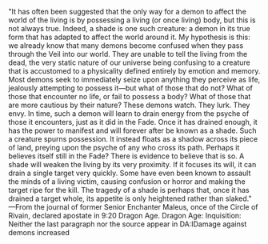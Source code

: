 "It has often been suggested that the only way for a demon to affect the world of the living is by possessing a living (or once living) body, but this is not always true. Indeed, a shade is one such creature: a demon in its true form that has adapted to affect the world around it.
My hypothesis is this: we already know that many demons become confused when they pass through the Veil into our world. They are unable to tell the living from the dead, the very static nature of our universe being confusing to a creature that is accustomed to a physicality defined entirely by emotion and memory. Most demons seek to immediately seize upon anything they perceive as life, jealously attempting to possess it—but what of those that do not? What of those that encounter no life, or fail to possess a body? What of those that are more cautious by their nature?
These demons watch. They lurk. They envy.
In time, such a demon will learn to drain energy from the psyche of those it encounters, just as it did in the Fade. Once it has drained enough, it has the power to manifest and will forever after be known as a shade. Such a creature spurns possession. It instead floats as a shadow across its piece of land, preying upon the psyche of any who cross its path. Perhaps it believes itself still in the Fade? There is evidence to believe that is so.
A shade will weaken the living by its very proximity. If it focuses its will, it can drain a single target very quickly. Some have even been known to assault the minds of a living victim, causing confusion or horror and making the target ripe for the kill. The tragedy of a shade is perhaps that, once it has drained a target whole, its appetite is only heightened rather than slaked."
—From the journal of former Senior Enchanter Maleus, once of the Circle of Rivain, declared apostate in 9:20 Dragon Age.
Dragon Age: Inquisition: Neither the last paragraph nor the source appear in DA:IDamage against demons increased
